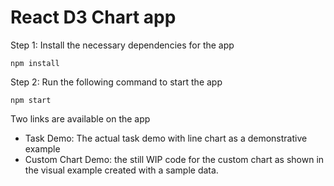 # React D3 Chart app

Step 1: Install the necessary dependencies for the app
```
npm install
```

Step 2: Run the following command to start the app

```
npm start
```

Two links are available on the app
- Task Demo: The actual task demo with line chart as a demonstrative example
- Custom Chart Demo: the still WIP code for the custom chart as shown in the visual example created with a sample data.
